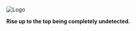 <picture>
  <!-- dark -->
  <source media="(prefers-color-scheme: dark)" srcset="[https://raw.githubusercontent.com/Zedion69/RISE/refs/heads/main/RISE.png](https://raw.githubusercontent.com/Zedion69/RISE/refs/heads/main/RISEDARK.png)">
  
  <!-- light -->
  <source media="(prefers-color-scheme: light)" srcset="https://raw.githubusercontent.com/Zedion69/RISE/refs/heads/main/RISE.png">
  
  <img src="https://raw.githubusercontent.com/Zedion69/RISE/refs/heads/main/RISE_light.png" alt="Logo">
</picture>
<p><strong>Rise up to the top being completely undetected.</strong></p>
